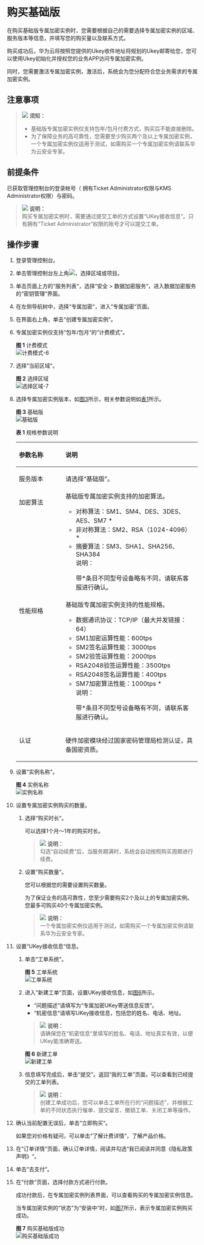 # 购买基础版<a name="dew_01_0145"></a>

在购买基础版专属加密实例时，您需要根据自己的需要选择专属加密实例的区域、服务版本等信息，并填写您的购买量以及联系方式。

购买成功后，华为云将按照您提供的Ukey收件地址将规划的Ukey邮寄给您，您可以使用Ukey初始化并授权您的业务APP访问专属加密实例。

同时，您需要激活专属加密实例，激活后，系统会为您分配符合您业务需求的专属加密实例。

## 注意事项<a name="zh-cn_topic_0112991624_section16923143313476"></a>

>![](public_sys-resources/icon-notice.gif) **须知：**   
>-   基础版专属加密实例仅支持包年/包月付费方式，购买后不能直接删除。  
>-   为了保障业务的高可靠性，您需要至少购买两个及以上专属加密实例，一个专属加密实例仅适用于测试，如需购买一个专属加密实例请联系华为云安全专家。  

## 前提条件<a name="zh-cn_topic_0112991624_section33620785174650"></a>

已获取管理控制台的登录帐号（ 拥有Ticket Administrator权限与KMS Administrator权限）与密码。

>![](public_sys-resources/icon-note.gif) **说明：**   
>购买专属加密实例时，需要通过提交工单的方式设置“UKey接收信息“。只有拥有“Ticket Administrator“权限的账号才可以提交工单。  

## 操作步骤<a name="zh-cn_topic_0112991624_section14817088174650"></a>

1.  登录管理控制台。
2.  单击管理控制台左上角![](figures/icon_region_dew.jpg)，选择区域或项目。
3.  单击页面上方的“服务列表“，选择“安全  \>  数据加密服务“，进入数据加密服务的“密钥管理“界面。
4.  在左侧导航树中，选择“专属加密“，进入“专属加密“页面。
5.  在界面右上角，单击“创建专属加密实例“。
6.  专属加密实例仅支持“包年/包月“的“计费模式“。

    **图 1**  计费模式<a name="zh-cn_topic_0112991624_fig821418216569"></a>  
    ![](figures/计费模式-6.png "计费模式-6")

7.  选择“当前区域“。

    **图 2**  选择区域<a name="zh-cn_topic_0112991624_fig0273738576"></a>  
    ![](figures/选择区域-7.png "选择区域-7")

8.  选择专属加密实例版本，如[图3](#zh-cn_topic_0112991624_fig145739181978)所示，相关参数说明如[表1](#zh-cn_topic_0112991624_table4295843716304)所示。

    **图 3**  基础版<a name="zh-cn_topic_0112991624_fig145739181978"></a>  
    ![](figures/基础版.png "基础版")

    **表 1**  规格参数说明

    <a name="zh-cn_topic_0112991624_table4295843716304"></a>
    <table><thead align="left"><tr id="zh-cn_topic_0112991624_row4338993216304"><th class="cellrowborder" valign="top" width="25.61%" id="mcps1.2.3.1.1"><p id="zh-cn_topic_0112991624_p2492361616304"><a name="zh-cn_topic_0112991624_p2492361616304"></a><a name="zh-cn_topic_0112991624_p2492361616304"></a>参数名称</p>
    </th>
    <th class="cellrowborder" valign="top" width="74.39%" id="mcps1.2.3.1.2"><p id="zh-cn_topic_0112991624_p554697916304"><a name="zh-cn_topic_0112991624_p554697916304"></a><a name="zh-cn_topic_0112991624_p554697916304"></a>说明</p>
    </th>
    </tr>
    </thead>
    <tbody><tr id="zh-cn_topic_0112991624_row16129226299"><td class="cellrowborder" valign="top" width="25.61%" headers="mcps1.2.3.1.1 "><p id="zh-cn_topic_0112991624_p612911269911"><a name="zh-cn_topic_0112991624_p612911269911"></a><a name="zh-cn_topic_0112991624_p612911269911"></a>服务版本</p>
    </td>
    <td class="cellrowborder" valign="top" width="74.39%" headers="mcps1.2.3.1.2 "><p id="zh-cn_topic_0112991624_p91291926499"><a name="zh-cn_topic_0112991624_p91291926499"></a><a name="zh-cn_topic_0112991624_p91291926499"></a>请选择<span class="parmvalue" id="zh-cn_topic_0112991624_parmvalue56148161218"><a name="zh-cn_topic_0112991624_parmvalue56148161218"></a><a name="zh-cn_topic_0112991624_parmvalue56148161218"></a>“基础版”</span>。</p>
    </td>
    </tr>
    <tr id="zh-cn_topic_0112991624_row16837105815489"><td class="cellrowborder" valign="top" width="25.61%" headers="mcps1.2.3.1.1 "><p id="zh-cn_topic_0112991624_p11838165817485"><a name="zh-cn_topic_0112991624_p11838165817485"></a><a name="zh-cn_topic_0112991624_p11838165817485"></a>加密算法</p>
    </td>
    <td class="cellrowborder" valign="top" width="74.39%" headers="mcps1.2.3.1.2 "><div class="p" id="zh-cn_topic_0112991624_p483815814484"><a name="zh-cn_topic_0112991624_p483815814484"></a><a name="zh-cn_topic_0112991624_p483815814484"></a>基础版专属加密实例支持的加密算法。<a name="zh-cn_topic_0112991624_ul15751103972614"></a><a name="zh-cn_topic_0112991624_ul15751103972614"></a><ul id="zh-cn_topic_0112991624_ul15751103972614"><li>对称算法：SM1、SM4、DES、3DES、AES、SM7 *</li><li>非对称算法：SM2、RSA（1024-4096）*</li><li>摘要算法：SM3、SHA1、SHA256、SHA384<div class="note" id="zh-cn_topic_0112991624_note12137918184611"><a name="zh-cn_topic_0112991624_note12137918184611"></a><a name="zh-cn_topic_0112991624_note12137918184611"></a><span class="notetitle"> 说明： </span><div class="notebody"><p id="zh-cn_topic_0112991624_p131391018164618"><a name="zh-cn_topic_0112991624_p131391018164618"></a><a name="zh-cn_topic_0112991624_p131391018164618"></a>带*条目不同型号设备略有不同，请联系客服进行确认。</p>
    </div></div>
    </li></ul>
    </div>
    </td>
    </tr>
    <tr id="zh-cn_topic_0112991624_row2550998316304"><td class="cellrowborder" valign="top" width="25.61%" headers="mcps1.2.3.1.1 "><p id="zh-cn_topic_0112991624_p5304271416304"><a name="zh-cn_topic_0112991624_p5304271416304"></a><a name="zh-cn_topic_0112991624_p5304271416304"></a>性能规格</p>
    </td>
    <td class="cellrowborder" valign="top" width="74.39%" headers="mcps1.2.3.1.2 "><div class="p" id="zh-cn_topic_0112991624_p149258216304"><a name="zh-cn_topic_0112991624_p149258216304"></a><a name="zh-cn_topic_0112991624_p149258216304"></a>基础版专属加密实例支持的性能规格。<a name="zh-cn_topic_0112991624_ul178132254264"></a><a name="zh-cn_topic_0112991624_ul178132254264"></a><ul id="zh-cn_topic_0112991624_ul178132254264"><li>数据通讯协议：TCP/IP（最大并发链接：64）</li><li>SM1加密运算性能：600tps</li><li>SM2签名运算性能：3000tps</li><li>SM2验签运算性能：2000tps</li><li>RSA2048验签运算性能：3500tps</li><li>RSA2048签名运算性能：400tps</li><li>SM7加密算法性能：1000tps *<div class="note" id="zh-cn_topic_0112991624_note14271755184511"><a name="zh-cn_topic_0112991624_note14271755184511"></a><a name="zh-cn_topic_0112991624_note14271755184511"></a><span class="notetitle"> 说明： </span><div class="notebody"><p id="zh-cn_topic_0112991624_zh-cn_topic_0112991624_p131391018164618"><a name="zh-cn_topic_0112991624_zh-cn_topic_0112991624_p131391018164618"></a><a name="zh-cn_topic_0112991624_zh-cn_topic_0112991624_p131391018164618"></a>带*条目不同型号设备略有不同，请联系客服进行确认。</p>
    </div></div>
    </li></ul>
    </div>
    </td>
    </tr>
    <tr id="row18470161031417"><td class="cellrowborder" valign="top" width="25.61%" headers="mcps1.2.3.1.1 "><p id="p84709104144"><a name="p84709104144"></a><a name="p84709104144"></a>认证</p>
    </td>
    <td class="cellrowborder" valign="top" width="74.39%" headers="mcps1.2.3.1.2 "><p id="p347061031412"><a name="p347061031412"></a><a name="p347061031412"></a>硬件加密模块经过国家密码管理局检测认证，具备国密资质。</p>
    </td>
    </tr>
    </tbody>
    </table>

9.  设置“实例名称“。

    **图 4**  实例名称<a name="fig16861124213816"></a>  
    ![](figures/实例名称.png "实例名称")

10. 设置专属加密实例购买的数量。
    1.  选择“购买时长“。

        可以选择1个月～1年的购买时长。

        >![](public_sys-resources/icon-note.gif) **说明：**   
        >勾选“自动续费“后，当服务期满时，系统会自动按照购买周期进行续费。  

    2.  设置“购买数量“。

        您可以根据您的需要设置购买数量。

        为了保证业务的高可靠性，您至少需要购买2个及以上的专属加密实例。您最多可购买40个专属加密实例。

        >![](public_sys-resources/icon-note.gif) **说明：**   
        >一个专属加密实例仅适用于测试，如需购买一个专属加密实例请联系华为云安全专家。  


11. 设置“UKey接收信息“信息。
    1.  单击“工单系统“。

        **图 5**  工单系统<a name="zh-cn_topic_0112991624_fig1476619215577"></a>  
        ![](figures/工单系统.png "工单系统")

    2.  进入“新建工单“页面，设置UKey接收信息，如[图6](#zh-cn_topic_0112991624_fig3767122105720)所示。

        -   “问题描述“请填写为“专属加密UKey寄送信息反馈“。
        -   “机密信息“请填写UKey接收信息，包括您的姓名、电话、地址。

        >![](public_sys-resources/icon-note.gif) **说明：**   
        >请确保您在“机密信息“里填写的姓名、电话、地址真实有效，以便UKey能准确寄送。  

        **图 6**  新建工单<a name="zh-cn_topic_0112991624_fig3767122105720"></a>  
        ![](figures/新建工单.png "新建工单")

    3.  信息填写完成后，单击“提交”。返回“我的工单”页面，可以查看到已经提交的工单列表。

        >![](public_sys-resources/icon-note.gif) **说明：**   
        >创建工单成功后，您可以单击工单所在行的“问题描述”，并根据工单的不同状态执行催单、提交留言、撤销工单、关闭工单等操作。  


12. 确认当前配置无误后，单击“立即购买“。

    如果您对价格有疑问，可以单击“了解计费详情“，了解产品价格。

13. 在“订单详情“页面，确认订单详情，阅读并勾选“我已阅读并同意《隐私政策声明》“。
14. 单击“去支付“。
15. 在“付款“页面，选择付款方式进行付款。

    成功付款后，在专属加密实例列表界面，可以查看购买的专属加密实例信息。

    当专属加密实例的“状态“为“安装中“时，如[图7](#zh-cn_topic_0112991624_fig10190448101620)所示，表示专属加密实例购买成功。

    **图 7**  购买基础版成功<a name="zh-cn_topic_0112991624_fig10190448101620"></a>  
    ![](figures/购买基础版成功.png "购买基础版成功")



